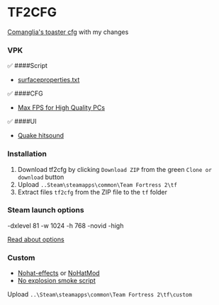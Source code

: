 # TF2CFG
[Comanglia's toaster cfg](http://www.teamfortress.tv/25328/comanglia-s-config-fps-guide) with my changes


### VPK

 :white_check_mark: ####Script
* [surfaceproperties.txt](http://drok-radnik.com/junk/surfaceproperties.txt)

 :white_check_mark: ####CFG
* [Max FPS for High Quality PCs](http://www.teamfortress.tv/25328/comanglias-config-fps-guide)

 :white_check_mark: ####UI
* [Quake hitsound](https://gamebanana.com/sounds/20613)


### Installation

1. Download tf2cfg by clicking `Download ZIP` from the green `Clone or download` button
2. Upload  `..Steam\steamapps\common\Team Fortress 2\tf`
3. Extract files `tf2cfg` from the ZIP file to the `tf` folder 

### Steam launch options 
-dxlevel 81 -w 1024 -h 768 -novid -high

[Read about options](https://developer.valvesoftware.com/wiki/Command_Line_Options#Steam_.28Windows.29)

### Custom

* [Nohat-effects](https://github.com/xJeebsx/Headsfeet) or [NoHatMod](https://github.com/xJeebsx/No-Hats-Mod)
* [No explosion smoke script](http://www.teamfortress.tv/25647/no-explosion-smoke-script)

Upload  `..\Steam\steamapps\common\Team Fortress 2\tf\custom` 
